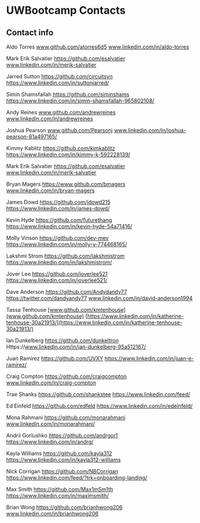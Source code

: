 # UWBootcamp Contacts

## Contact info

Aldo Torres   www.github.com/atorres6d5 www.linkedin.com/in/aldo-torres

Mark Erik Salvatier https://github.com/esalvatier www.linkedin.com/in/merik-salvatier

Jarred Sutton https://github.com/circuitsyn https://www.linkedin.com/in/suttonjarred/ 

Simin Shamsfallah https://github.com/siminshams https://www.linkedin.com/in/simin-shamsfallah-965802108/

Andy Reines www.github.com/andrewreines www.linkedin.com/in/andrewreines

Joshua Pearson www.github.com/Pearsonj www.linkedin.com/in/joshua-pearson-81a497165/

Kimmy Kablitz https://github.com/kimkablitz https://www.linkedin.com/in/kimmy-k-592228139/

Mark Erik Salvatier https://github.com/esalvatier www.linkedin.com/in/merik-salvatier

Bryan Magers    https://www.github.com/bmagers   www.linkedin.com/in/bryan-magers

James Dowd  https://github.com/jdowd215  https://www.linkedin.com/in/james-dowd/

Kevin Hyde https://github.com/futurethang https://www.linkedin.com/in/kevin-hyde-54a71416/

Molly Vinson https://github.com/dev-mev https://www.linkedin.com/in/molly-v-774468165/

Lakshmi Strom https://github.com/lakshmistrom https://www.linkedin.com/in/lakshmistrom/

Jover Lee https://github.com/joverlee521 https://www.linkedin.com/in/joverlee521/

Dave Anderson https://github.com/Andydandy77 https://twitter.com/dandyandy77 www.linkedin.com/in/david-anderson1994

Tassa Tenhouse [www.github.com/kmtenhouse](www.github.com/kmtenhouse) [https://www.linkedin.com/in/katherine-tenhouse-30a21913/](https://www.linkedin.com/in/katherine-tenhouse-30a21913/)

Ian Dunkelberg https://github.com/dunkeltron Https://www.linkedin.com/in/ian-dunkelberg-95a512167/

Juan Ramirez https://github.com/UVXY https://www.linkedin.com/in/juan-e-ramirez/

Craig Compton https://github.com/craigcompton www.linkedin.com/in/craig-compton

Trae Shanks https://github.com/shankstee https://www.linkedin.com/feed/

Ed Einfeld https://github.com/edfeld https://www.linkedin.com/in/edeinfeld/

Mona Rahmani https://github.com/monarahmani www.linkedin.com/in/monarahmani/

Andrii Gorlushko https://github.com/andrgor1 https://www.linkedin.com/in/andrg/ 

Kayla Williams https://github.com/kayla312 https://www.linkedin.com/in/kayla312-williams

Nick Corrigan https://github.com/NBCorrigan  https://www.linkedin.com/feed/?trk=onboarding-landing/

Max Smith https://github.com/Max1mSm1th https://www.linkedin.com/in/maximsmith/

Brian Wong https://github.com/brianhwong206 www.linkedin.com/in/brianhwong206

